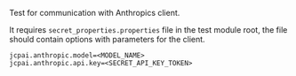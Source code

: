 Test for communication with Anthropics client.

It requires `secret_properties.properties` file in the test module root, the file should contain options with parameters for the client.

```properties
jcpai.anthropic.model=<MODEL_NAME>
jcpai.anthropic.api.key=<SECRET_API_KEY_TOKEN>
```
